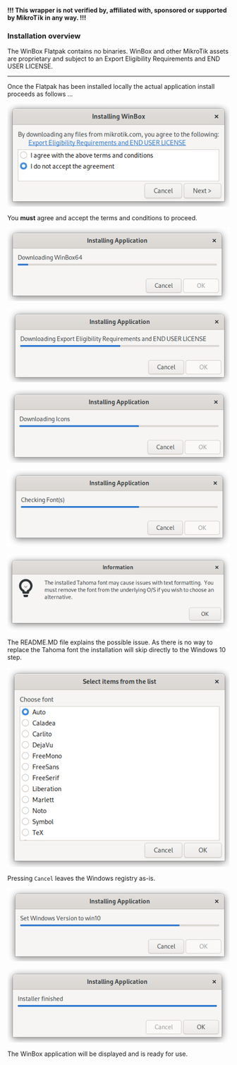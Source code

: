 **!!! This wrapper is not verified by, affiliated with, sponsored or supported by MikroTīk in any way. !!!**

### Installation overview

The WinBox Flatpak contains no binaries.  WinBox and other MikroTik assets are proprietary and subject to an Export Eligibility Requirements and END USER LICENSE.

------

Once the Flatpak has been installed locally the actual application install proceeds as follows ...


![Accept the license terms to proceed with the installation](/screenshots/accept_terms.png)

You **must** agree and accept the terms and conditions to proceed.

![Download the latest WinBox x86_64 application](/screenshots/winbox64.png)

![Download the license and terms](/screenshots/license.png)

![Downloading Icons](/screenshots/icons.png)

![Check then installed fonts](/screenshots/check_fonts.png)


![If the WineHQ Tahoma font is found issue a warning](/screenshots/tahoma.png)

The README.MD file explains the possible issue.  As there is no way to replace the Tahoma font the installation will skip directly to the Windows 10 step.


![Choose a replacement font](/screenshots/choose_font.png)

Pressing `Cancel` leaves the Windows registry as-is.

![Set Wine prefix to Windows 10](/screenshots/win10.png)

![Installation complete](/screenshots/finished.png)

The WinBox application will be displayed and is ready for use.
